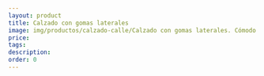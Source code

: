 ```yaml
---
layout: product
title: Calzado con gomas laterales
image: img/productos/calzado-calle/Calzado con gomas laterales. Cómodo y suave para pies anchos_
price: 
tags: 
description: 
order: 0
---
```

